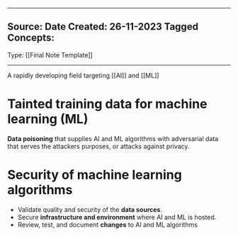 - - -
Source:
Date Created:  26-11-2023
Tagged Concepts:
-
Type: [[Final Note Template]]
- - - 

A rapidly developing field targeting [[AI]] and [[ML]]

# Tainted training data for machine learning (ML)
**Data poisoning** that supplies AI and ML algorithms with adversarial data that serves the attackers purposes, or attacks against privacy. 

# Security of machine learning algorithms 
- Validate quality and security of the **data sources**.
- Secure **infrastructure and environment** where AI and ML is hosted. 
- Review, test, and document **changes** to AI and ML algorithms

